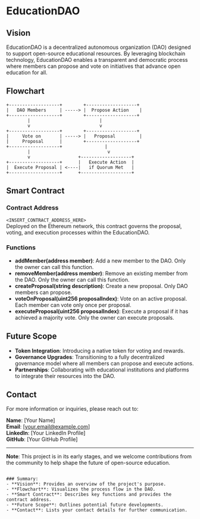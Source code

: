 # EducationDAO

## Vision
EducationDAO is a decentralized autonomous organization (DAO) designed to support open-source educational resources. By leveraging blockchain technology, EducationDAO enables a transparent and democratic process where members can propose and vote on initiatives that advance open education for all.

## Flowchart
```
+-------------------+        +-------------------+
|   DAO Members     | -----> |  Propose Action    |
+-------------------+        +-------------------+
        |                          |
        v                          v
+-------------------+        +-------------------+
|     Vote on       | -----> |   Proposal         |
|     Proposal      |        +-------------------+
+-------------------+                |
        |                             v
        v                  +-------------------+
+-------------------+      |   Execute Action  |
|  Execute Proposal | <----|   if Quorum Met   |
+-------------------+      +-------------------+
```

## Smart Contract
### Contract Address
`<INSERT_CONTRACT_ADDRESS_HERE>`  
Deployed on the Ethereum network, this contract governs the proposal, voting, and execution processes within the EducationDAO.

### Functions
- **addMember(address member)**: Add a new member to the DAO. Only the owner can call this function.
- **removeMember(address member)**: Remove an existing member from the DAO. Only the owner can call this function.
- **createProposal(string description)**: Create a new proposal. Only DAO members can propose.
- **voteOnProposal(uint256 proposalIndex)**: Vote on an active proposal. Each member can vote only once per proposal.
- **executeProposal(uint256 proposalIndex)**: Execute a proposal if it has achieved a majority vote. Only the owner can execute proposals.

## Future Scope
- **Token Integration**: Introducing a native token for voting and rewards.
- **Governance Upgrades**: Transitioning to a fully decentralized governance model where all members can propose and execute actions.
- **Partnerships**: Collaborating with educational institutions and platforms to integrate their resources into the DAO.

## Contact
For more information or inquiries, please reach out to:

**Name**: [Your Name]  
**Email**: [your.email@example.com]  
**LinkedIn**: [Your LinkedIn Profile]  
**GitHub**: [Your GitHub Profile]

---

**Note**: This project is in its early stages, and we welcome contributions from the community to help shape the future of open-source education.
```

### Summary:
- **Vision**: Provides an overview of the project's purpose.
- **Flowchart**: Visualizes the process flow in the DAO.
- **Smart Contract**: Describes key functions and provides the contract address.
- **Future Scope**: Outlines potential future developments.
- **Contact**: Lists your contact details for further communication.
